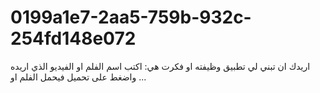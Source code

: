 # 0199a1e7-2aa5-759b-932c-254fd148e072
اريدك ان تبني لي تطبيق وظيفته او فكرت هي: اكتب اسم الفلم او الفيديو الذي اريده واضغط على تحميل فيحمل الفلم او ...

